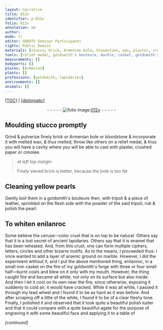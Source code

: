 ```yaml
---
layout: narrative
title: 012v
identifier: p-012v
folio: 012v
annotation: no
author:
mode: tl
editor: GR8975 Seminar Participants
rights: Public Domain
materials: [stucco, brick, Armenian bole, bloodstone, wax, plaster, crushed paper, cimolee, bole, yellow pearls, tripoli, leather, powder of the said tripoli, pearl, enilanroc, ceruse, enamel, arsenic, marble, iron, coals, lead, agate]
tools: [relief medal, goldsmith's bouteure, marble, casket, goldsmith's forge, lead wheel]
measurements: []
bodyparts: []
places: [Armenian]
plants: []
professions: [goldsmith, lapidaries]
environments: []
animals: []
---
```


<p><a href="{{ site.baseurl }}/translation/">[TOC]</a> | <a href="{{ site.baseurl }}/texts/p-012v_tc/" target="_blank">[diplomatic]</a></p><div class="folio" align="center">- - - - - <a href="http://gallica.bnf.fr/ark:/12148/btv1b10500001g/f30.image" target="_blank"><img src="https://cu-mkp.github.io/2017-workshop-edition/assets/photo-icon.png" alt="folio image: " style="display:inline-block; margin-bottom:-3px;"/>012v</a> - - - - - </div>  
  

## Moulding <span class="m">stucco</span> promptly

 
Grind & pulverize finely <span class="m">brick</span> or <span class="m"><span class="pl">Armenian</span> bole</span> or <span class="m">bloodstone</span> & incorporate it with melted <span class="m">wax</span>, & thus melted, throw like others on a <span class="tl">relief medal</span>, & thus you will have a cavity where you will be able to cast with <span class="m">plaster</span>, <span class="m">crushed paper</span> or <span class="m">cimolee</span>.
 
> *at left top margin*
> 
> 
>   Finely sieved <span class="m">brick</span> is better, because the <span class="m">bole</span> is too fat
 
 
  

## Cleaning <span class="m">yellow pearls</span>

 
Gently boil them in a <span class="tl"><span class="pro">goldsmith</span>'s bouteure</span> then, with <span class="m">tripoli</span> & a piece of <span class="m">leather</span>, sprinkled on the flesh side with the <span class="m">powder of the said tripoli</span>, rub & polish the <span class="m">pearl</span>.
 
 
  

## To whiten <span class="m">enilanroc</span>

 
Some believe the <span class="m">ceruse</span>—color crust that is on top to be natural. Others say that it is a lost secret of ancient <span class="pro">lapidaries</span>. Others say that it is <span class="m">enamel</span> that has been reheated. And, from this crust, one can form multiple ciphers, letters, circles and other bizarre motifs. As to the means, I proceeded thus: I once wanted to add a layer of <span class="m">arsenic</span> ground on <span class="m"><span class="tl">marble</span></span>. However, I did the experiment without it, and I put the above mentioned thing, <span class="m">enilanroc</span>, in a small <span class="m">iron</span> <span class="tl">casket</span> on the fire of my <span class="tl"><span class="pro">goldsmith</span>'s forge</span> with three or four small half—burnt <span class="m">coals</span> and blew on it only with my mouth. However, the thing caught fire and became all white, not only on its surface but also inside. And then I let it cool on its own near the fire, since otherwise, exposing it suddenly to cold air, it would have cracked. While it was all white, I passed it through my <span class="tl"><span class="m">lead</span> wheel</span> and I found it to be as hard as it was before. And after scraping off a little of the white, I found it to be of a clear fleshy tone. Finally, I polished it and observed that it took quite a beautiful polish luster and that it could compare with a quite beautiful <span class="m">agate</span> for the purpose of engraving it with some beautiful face and applying it to a table of 
 
*[continued]*
 
